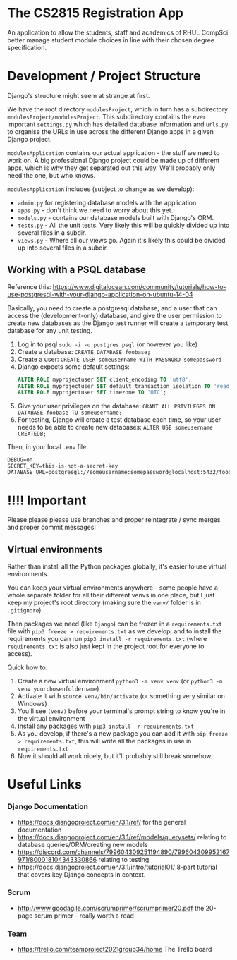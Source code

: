 # The CS2815 Registration App
An application to allow the students, staff and academics of RHUL CompSci better manage
student module choices in line with their chosen degree specification.

# Development / Project Structure
Django's structure might seem at strange at first. 

We have the root directory `modulesProject`,  which in turn has a subdirectory `modulesProject/modulesProject`. This 
subdirectory contains the ever important `settings.py` which has detailed database information and `urls.py` to organise
the URLs in use across the different Django apps in a given Django project.

`modulesApplication` contains our actual application - the stuff we need to work on. A big professional Django project could
be made up of different apps, which is why they get separated out this way. We'll probably only need the one, but
who knows.

`modulesApplication` includes (subject to change as we develop):
* `admin.py` for registering database models with the application.
* `apps.py` - don't think we need to worry about this yet.
* `models.py` - contains our database models built with Django's ORM.
* `tests.py` - All the unit tests. Very likely this will be quickly divided up into several files in a subdir.
* `views.py` - Where all our views go. Again it's likely this could be divided up into several files in a subdir.  

## Working with a PSQL database
Reference this: https://www.digitalocean.com/community/tutorials/how-to-use-postgresql-with-your-django-application-on-ubuntu-14-04

Basically, you need to create a postgresql database, and a user that can access the (development-only) database, and
give the user permission to create new databases as the Django test runner will create a temporary 
test database for any unit testing.
1) Log in to psql `sudo -i -u postgres psql` (or however you like)
2) Create a database: `CREATE DATABASE foobase;`
3) Create a user: `CREATE USER someusername WITH PASSWORD somepassword`
4) Django expects some default settings:
   ```sql
   ALTER ROLE myprojectuser SET client_encoding TO 'utf8';
   ALTER ROLE myprojectuser SET default_transaction_isolation TO 'read committed';
   ALTER ROLE myprojectuser SET timezone TO 'UTC';
   ```
5) Give your user privileges on the database: `GRANT ALL PRIVILEGES ON DATABASE foobase TO someusername;`
6) For testing, Django will create a test database each time, so your user needs to be able to create new databases:
    `ALTER USE someusername CREATEDB;`
   
Then, in your local `.env` file:
```
DEBUG=on
SECRET_KEY=this-is-not-a-secret-key
DATABASE_URL=postgresql://someusername:somepassword@localhost:5432/foobase
```
# !!!! Important
Please please please use branches and proper reintegrate / sync merges and proper commit messages!

## Virtual environments
Rather than install all the Python packages globally, it's easier to use virtual environments.

You can keep your virtual environments anywhere - some people have a whole separate folder for all their different venvs
in one place, but I just keep my project's root directory (making sure the `venv/` folder is in `.gitignore`).

Then packages we need (like `Django`) can be frozen in a `requirements.txt` file with `pip3 freeze > requirements.txt` as
we develop, and to install the requirements you can run `pip3 install -r requirements.txt` (where
`requirements.txt` is also just kept in the project root for everyone to access).

Quick how to:
1. Create a new virtual environment `python3 -m venv venv` (or `python3 -m venv yourchosenfoldername`)
2. Activate it with `source venv/bin/activate` (or something very similar on Windows)
3. You'll see `(venv)` before your terminal's prompt string to know you're in the virtual environment
4. Install any packages with `pip3 install -r requirements.txt`
5. As you develop, if there's a new package you can add it with `pip freeze > requirements.txt`, this will
write all the packages in use in `requirements.txt`
6. Now it should all work nicely, but it'll probably still break somehow.

# Useful Links
### Django Documentation
* https://docs.djangoproject.com/en/3.1/ref/ for the general documentation
* https://docs.djangoproject.com/en/3.1/ref/models/querysets/ relating to database queries/ORM/creating new models
* https://discord.com/channels/799604309251194890/799604309952167971/800018104343330866 relating to testing
* https://docs.djangoproject.com/en/3.1/intro/tutorial01/ 8-part tutorial that covers key Django concepts in context.  
### Scrum
* http://www.goodagile.com/scrumprimer/scrumprimer20.pdf the 20-page scrum primer - really worth a read

### Team
* https://trello.com/teamproject2021group34/home The Trello board
